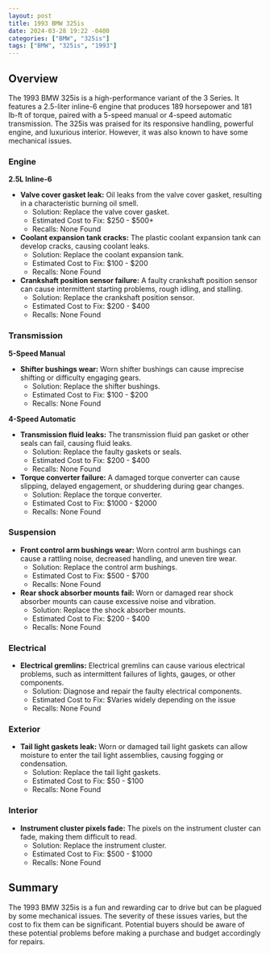 ```yaml
---
layout: post
title: 1993 BMW 325is
date: 2024-03-28 19:22 -0400
categories: ["BMW", "325is"]
tags: ["BMW", "325is", "1993"]
---
```

## Overview

The 1993 BMW 325is is a high-performance variant of the 3 Series. It features a 2.5-liter inline-6 engine that produces 189 horsepower and 181 lb-ft of torque, paired with a 5-speed manual or 4-speed automatic transmission. The 325is was praised for its responsive handling, powerful engine, and luxurious interior. However, it was also known to have some mechanical issues.

### Engine

**2.5L Inline-6**

* **Valve cover gasket leak:** Oil leaks from the valve cover gasket, resulting in a characteristic burning oil smell.
    * Solution: Replace the valve cover gasket.
    * Estimated Cost to Fix: $250 - $500+
    * Recalls: None Found
* **Coolant expansion tank cracks:** The plastic coolant expansion tank can develop cracks, causing coolant leaks.
    * Solution: Replace the coolant expansion tank.
    * Estimated Cost to Fix: $100 - $200
    * Recalls: None Found
* **Crankshaft position sensor failure:** A faulty crankshaft position sensor can cause intermittent starting problems, rough idling, and stalling.
    * Solution: Replace the crankshaft position sensor.
    * Estimated Cost to Fix: $200 - $400
    * Recalls: None Found

### Transmission

**5-Speed Manual**

* **Shifter bushings wear:** Worn shifter bushings can cause imprecise shifting or difficulty engaging gears.
    * Solution: Replace the shifter bushings.
    * Estimated Cost to Fix: $100 - $200
    * Recalls: None Found

**4-Speed Automatic**

* **Transmission fluid leaks:** The transmission fluid pan gasket or other seals can fail, causing fluid leaks.
    * Solution: Replace the faulty gaskets or seals.
    * Estimated Cost to Fix: $200 - $400
    * Recalls: None Found
* **Torque converter failure:** A damaged torque converter can cause slipping, delayed engagement, or shuddering during gear changes.
    * Solution: Replace the torque converter.
    * Estimated Cost to Fix: $1000 - $2000
    * Recalls: None Found

### Suspension

* **Front control arm bushings wear:** Worn control arm bushings can cause a rattling noise, decreased handling, and uneven tire wear.
    * Solution: Replace the control arm bushings.
    * Estimated Cost to Fix: $500 - $700
    * Recalls: None Found
* **Rear shock absorber mounts fail:** Worn or damaged rear shock absorber mounts can cause excessive noise and vibration.
    * Solution: Replace the shock absorber mounts.
    * Estimated Cost to Fix: $200 - $400
    * Recalls: None Found

### Electrical

* **Electrical gremlins:** Electrical gremlins can cause various electrical problems, such as intermittent failures of lights, gauges, or other components.
    * Solution: Diagnose and repair the faulty electrical components.
    * Estimated Cost to Fix: $Varies widely depending on the issue
    * Recalls: None Found

### Exterior

* **Tail light gaskets leak:** Worn or damaged tail light gaskets can allow moisture to enter the tail light assemblies, causing fogging or condensation.
    * Solution: Replace the tail light gaskets.
    * Estimated Cost to Fix: $50 - $100
    * Recalls: None Found

### Interior

* **Instrument cluster pixels fade:** The pixels on the instrument cluster can fade, making them difficult to read.
    * Solution: Replace the instrument cluster.
    * Estimated Cost to Fix: $500 - $1000
    * Recalls: None Found

## Summary

The 1993 BMW 325is is a fun and rewarding car to drive but can be plagued by some mechanical issues. The severity of these issues varies, but the cost to fix them can be significant. Potential buyers should be aware of these potential problems before making a purchase and budget accordingly for repairs.
